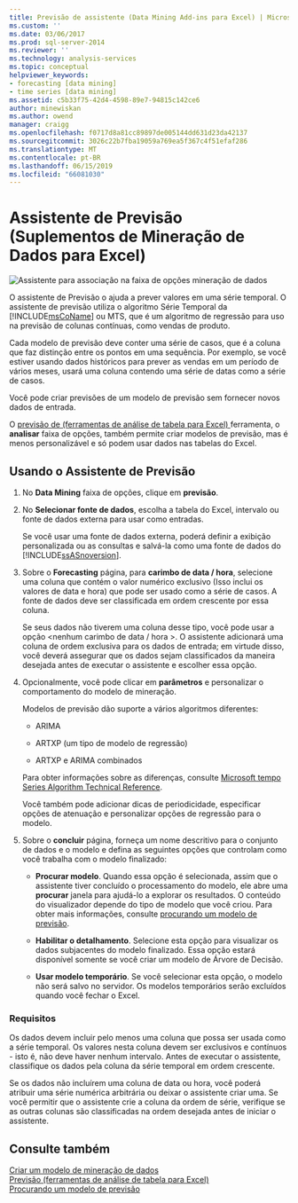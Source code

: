 ```yaml
---
title: Previsão de assistente (Data Mining Add-ins para Excel) | Microsoft Docs
ms.custom: ''
ms.date: 03/06/2017
ms.prod: sql-server-2014
ms.reviewer: ''
ms.technology: analysis-services
ms.topic: conceptual
helpviewer_keywords:
- forecasting [data mining]
- time series [data mining]
ms.assetid: c5b33f75-42d4-4598-89e7-94815c142ce6
author: minewiskan
ms.author: owend
manager: craigg
ms.openlocfilehash: f0717d8a81cc89897de005144dd631d23da42137
ms.sourcegitcommit: 3026c22b7fba19059a769ea5f367c4f51efaf286
ms.translationtype: MT
ms.contentlocale: pt-BR
ms.lasthandoff: 06/15/2019
ms.locfileid: "66081030"
---
```

# <a name="forecast-wizard-data-mining-add-ins-for-excel"></a>Assistente de Previsão (Suplementos de Mineração de Dados para Excel)
  ![Assistente para associação na faixa de opções mineração de dados](media/dmc-forecast.gif "Assistente para associação na faixa de opções mineração de dados")  
  
 O assistente de Previsão o ajuda a prever valores em uma série temporal. O assistente de previsão utiliza o algoritmo Série Temporal da [!INCLUDE[msCoName](../includes/msconame-md.md)] ou MTS, que é um algoritmo de regressão para uso na previsão de colunas contínuas, como vendas de produto.  
  
 Cada modelo de previsão deve conter uma série de casos, que é a coluna que faz distinção entre os pontos em uma sequência. Por exemplo, se você estiver usando dados históricos para prever as vendas em um período de vários meses, usará uma coluna contendo uma série de datas como a série de casos.  
  
 Você pode criar previsões de um modelo de previsão sem fornecer novos dados de entrada.  
  
 O [previsão de &#40;ferramentas de análise de tabela para Excel&#41; ](forecast-table-analysis-tools-for-excel.md) ferramenta, o **analisar** faixa de opções, também permite criar modelos de previsão, mas é menos personalizável e só podem usar dados nas tabelas do Excel.  
  
## <a name="using-the-forecast-wizard"></a>Usando o Assistente de Previsão  
  
1.  No **Data Mining** faixa de opções, clique em **previsão**.  
  
2.  No **Selecionar fonte de dados**, escolha a tabela do Excel, intervalo ou fonte de dados externa para usar como entradas.  
  
     Se você usar uma fonte de dados externa, poderá definir a exibição personalizada ou as consultas e salvá-la como uma fonte de dados do [!INCLUDE[ssASnoversion](../includes/ssasnoversion-md.md)].  
  
3.  Sobre o **Forecasting** página, para **carimbo de data / hora**, selecione uma coluna que contém o valor numérico exclusivo (Isso inclui os valores de data e hora) que pode ser usado como a série de casos. A fonte de dados deve ser classificada em ordem crescente por essa coluna.  
  
     Se seus dados não tiverem uma coluna desse tipo, você pode usar a opção \<nenhum carimbo de data / hora >. O assistente adicionará uma coluna de ordem exclusiva para os dados de entrada; em virtude disso, você deverá assegurar que os dados sejam classificados da maneira desejada antes de executar o assistente e escolher essa opção.  
  
4.  Opcionalmente, você pode clicar em **parâmetros** e personalizar o comportamento do modelo de mineração.  
  
     Modelos de previsão dão suporte a vários algoritmos diferentes:  
  
    -   ARIMA  
  
    -   ARTXP (um tipo de modelo de regressão)  
  
    -   ARTXP e ARIMA combinados  
  
     Para obter informações sobre as diferenças, consulte [Microsoft tempo Series Algorithm Technical Reference](data-mining/microsoft-time-series-algorithm-technical-reference.md).  
  
     Você também pode adicionar dicas de periodicidade, especificar opções de atenuação e personalizar opções de regressão para o modelo.  
  
5.  Sobre o **concluir** página, forneça um nome descritivo para o conjunto de dados e o modelo e defina as seguintes opções que controlam como você trabalha com o modelo finalizado:  
  
    -   **Procurar modelo**. Quando essa opção é selecionada, assim que o assistente tiver concluído o processamento do modelo, ele abre uma **procurar** janela para ajudá-lo a explorar os resultados. O conteúdo do visualizador depende do tipo de modelo que você criou. Para obter mais informações, consulte [procurando um modelo de previsão](browsing-a-forecasting-model.md).  
  
    -   **Habilitar o detalhamento**. Selecione esta opção para visualizar os dados subjacentes do modelo finalizado. Essa opção estará disponível somente se você criar um modelo de Árvore de Decisão.  
  
    -   **Usar modelo temporário**. Se você selecionar esta opção, o modelo não será salvo no servidor. Os modelos temporários serão excluídos quando você fechar o Excel.  
  
### <a name="requirements"></a>Requisitos  
 Os dados devem incluir pelo menos uma coluna que possa ser usada como a série temporal. Os valores nesta coluna devem ser exclusivos e contínuos - isto é, não deve haver nenhum intervalo. Antes de executar o assistente, classifique os dados pela coluna da série temporal em ordem crescente.  
  
 Se os dados não incluírem uma coluna de data ou hora, você poderá atribuir uma série numérica arbitrária ou deixar o assistente criar uma. Se você permitir que o assistente crie a coluna da ordem de série, verifique se as outras colunas são classificadas na ordem desejada antes de iniciar o assistente.  
  
## <a name="see-also"></a>Consulte também  
 [Criar um modelo de mineração de dados](creating-a-data-mining-model.md)   
 [Previsão &#40;ferramentas de análise de tabela para Excel&#41;](forecast-table-analysis-tools-for-excel.md)   
 [Procurando um modelo de previsão](browsing-a-forecasting-model.md)  
  
  
